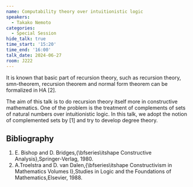 ```yaml
---
name: Computability theory over intuitionistic logic
speakers:
  - Takako Nemoto
categories:
  - Special Session
hide_talk: true
time_start: '15:20'
time_end: '16:00'
talk_date: 2024-06-27
room: J222
---
```



It is known that basic part of recursion theory, such as recursion theory, smn-theorem, recursion
theorem and normal form theorem can be  formalized in HA [2].

The aim of this talk is  to do recursion theory itself more in constructive mathematics.
One of the problem is the treatment of complements of sets of natural numbers over
intuitionistic logic.
In this talk, we adopt the notion of complemented sets by [1] and
try to develop degree theory.

## Bibliography

1.  E. Bishop and D. Bridges,{\bfseries\itshape Constructive Analysis},Springer-Verlag, 1980.  
2. A.Troelstra and D. van Dalen,{\bfseries\itshape Constructivism in Mathematics Volumes I},Studies in Logic and the Foundations of Mathematics,Elsevier, 1988.







